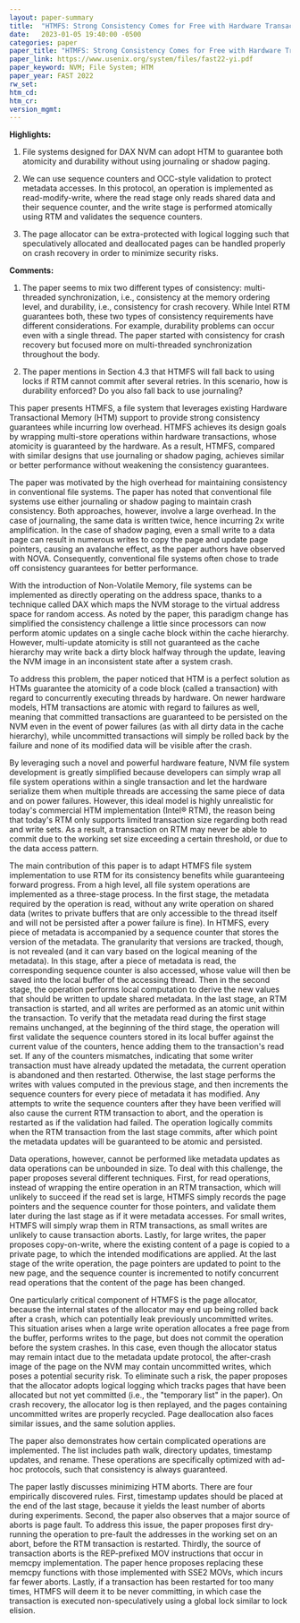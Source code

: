 ```yaml
---
layout: paper-summary
title:  "HTMFS: Strong Consistency Comes for Free with Hardware Transactional Memory in Persistent Memory File Systems"
date:   2023-01-05 19:40:00 -0500
categories: paper
paper_title: "HTMFS: Strong Consistency Comes for Free with Hardware Transactional Memory in Persistent Memory File Systems"
paper_link: https://www.usenix.org/system/files/fast22-yi.pdf
paper_keyword: NVM; File System; HTM
paper_year: FAST 2022
rw_set:
htm_cd:
htm_cr:
version_mgmt:
---
```


**Highlights:**

1. File systems designed for DAX NVM can adopt HTM to guarantee both atomicity and durability without 
using journaling or shadow paging.

2. We can use sequence counters and OCC-style validation to protect metadata accesses. In this protocol, an
operation is implemented as read-modify-write, where the read stage only reads shared data and their sequence
counter, and the write stage is performed atomically using RTM and validates the sequence counters.

3. The page allocator can be extra-protected with logical logging such that speculatively allocated and 
deallocated pages can be handled properly on crash recovery in order to minimize security risks.

**Comments:**

1. The paper seems to mix two different types of consistency: multi-threaded synchronization, i.e., consistency
at the memory ordering level, and durability, i.e., consistency for crash recovery. While Intel RTM guarantees both,
these two types of consistency requirements have different considerations. For example, durability problems can
occur even with a single thread. The paper started with consistency for crash recovery but focused more on
multi-threaded synchronization throughout the body.

2. The paper mentions in Section 4.3 that HTMFS will fall back to using locks if RTM cannot commit after several 
retries. In this scenario, how is durability enforced? Do you also fall back to use journaling?

This paper presents HTMFS, a file system that leverages existing Hardware Transactional Memory (HTM) support to
provide strong consistency guarantees while incurring low overhead. HTMFS achieves its design goals by wrapping 
multi-store operations within hardware transactions, whose atomicity is guaranteed by the hardware. As a result,
HTMFS, compared with similar designs that use journaling or shadow paging, achieves similar or better performance 
without weakening the consistency guarantees.

The paper was motivated by the high overhead for maintaining consistency in conventional file systems. The paper 
has noted that conventional file systems use either journaling or shadow paging to maintain crash consistency. 
Both approaches, however, involve a large overhead.
In the case of journaling, the same data is written twice, hence incurring 2x write amplification. 
In the case of shadow paging, even a small write to a data page can result in numerous writes to copy the page 
and update page pointers, causing an avalanche effect, as the paper authors have observed with NOVA.
Consequently, conventional file systems often chose to trade off consistency guarantees for better performance.

With the introduction of Non-Volatile Memory, file systems can be implemented as directly operating on the address 
space, thanks to a technique called DAX which maps the NVM storage to the virtual address space for random access.
As noted by the paper, this paradigm change has simplified the consistency challenge a little since processors can 
now perform atomic updates on a single cache block within the cache hierarchy. However, multi-update atomicity is 
still not guaranteed as the cache hierarchy may write back a dirty block halfway through the update, leaving the 
NVM image in an inconsistent state after a system crash. 

To address this problem, the paper noticed that HTM is a perfect solution as HTMs guarantee the atomicity of a 
code block (called a transaction) with regard to concurrently executing threads by hardware. On newer hardware 
models, HTM transactions are atomic with regard to failures as well, meaning that committed transactions are 
guaranteed to be persisted on the NVM even in the event of power failures (as with all dirty data in the 
cache hierarchy), while uncommitted transactions will simply be rolled back by the failure and none of its modified
data will be visible after the crash.

By leveraging such a novel and powerful hardware feature, NVM file system development is greatly simplified because 
developers can simply wrap all file system operations within a single transaction and let the hardware serialize 
them when multiple threads are accessing the same piece of data and on power failures. 
However, this ideal model is highly unrealistic for today's commercial HTM implementation (Intel® RTM),
the reason being that today's RTM only supports limited transaction size regarding both read and write sets.
As a result, a transaction on RTM may never be able to commit due to the working set size exceeding a certain 
threshold, or due to the data access pattern.

The main contribution of this paper is to adapt HTMFS file system implementation to use RTM for its consistency
benefits while guaranteeing forward progress. From a high level, all file system operations are implemented as 
a three-stage process. In the first stage, the metadata required by the operation is read, without any write operation
on shared data (writes to private buffers that are only accessible to the thread itself and will not be persisted
after a power failure is fine). In HTMFS, every piece of metadata is accompanied by a sequence counter 
that stores the version of the metadata. The granularity that versions are tracked, though, is not revealed 
(and it can vary based on the logical meaning of the metadata).
In this stage, after a piece of metadata is read, the corresponding sequence counter is also accessed, whose value
will then be saved into the local buffer of the accessing thread.
Then in the second stage, the operation performs local computation to derive the new values that should be written 
to update shared metadata. 
In the last stage, an RTM transaction is started, and all writes are performed as an atomic unit within the transaction.
To verify that the metadata read during the first stage remains unchanged, at the beginning of the third stage, 
the operation will first validate the sequence counters stored in its local buffer against the current value of 
the counters, hence adding them to the transaction's read set. If any of the counters mismatches, indicating that 
some writer transaction must have already updated the metadata, the current operation is abandoned and then restarted.
Otherwise, the last stage performs the writes with values computed in the previous stage, and then increments 
the sequence counters for every piece of metadata it has modified. 
Any attempts to write the sequence counters after they have been verified will also cause the current RTM transaction
to abort, and the operation is restarted as if the validation had failed.
The operation logically commits when the RTM transaction from the last stage commits, after which point the metadata 
updates will be guaranteed to be atomic and persisted.

Data operations, however, cannot be performed like metadata updates as data operations can be unbounded in size. 
To deal with this challenge, the paper proposes several different techniques.
First, for read operations, instead of wrapping the entire operation in an RTM transaction, which will unlikely
to succeed if the read set is large, HTMFS simply records the page pointers and the sequence counter for those 
pointers, and validate them later during the last stage as if it were metadata accesses.
For small writes, HTMFS will simply wrap them in RTM transactions, as small writes are unlikely to cause 
transaction aborts. 
Lastly, for large writes, the paper proposes copy-on-write, where the existing content of a page is copied to a 
private page, to which the intended modifications are applied. At the last stage of the write operation, the 
page pointers are updated to point to the new page, and the sequence counter is incremented to notify concurrent 
read operations that the content of the page has been changed.

One particularly critical component of HTMFS is the page allocator, because the internal states of the 
allocator may end up being rolled back after a crash, which can potentially leak previously uncommitted writes. 
This situation arises when a large write operation allocates a free page from the buffer, performs writes to
the page, but does not commit the operation before the system crashes. In this case, even though the allocator
status may remain intact due to the metadata update protocol, the after-crash image of the page on the NVM may contain 
uncommitted writes, which poses a potential security risk. 
To eliminate such a risk, the paper proposes that the allocator adopts logical logging which tracks pages that have
been allocated but not yet committed (i.e., the "temporary list" in the paper). On crash recovery, the allocator log 
is then replayed, and the pages containing uncommitted writes are properly recycled. 
Page deallocation also faces similar issues, and the same solution applies.

The paper also demonstrates how certain complicated operations are implemented. The list includes path walk,
directory updates, timestamp updates, and rename. These operations are specifically optimized with ad-hoc 
protocols, such that consistency is always guaranteed.

The paper lastly discusses minimizing HTM aborts. There are four empirically discovered rules. First, timestamp
updates should be placed at the end of the last stage, because it yields the least number of aborts during experiments.
Second, the paper also observes that a major source of aborts is page fault. To address this issue, the paper proposes
first dry-running the operation to pre-fault the addresses in the working set on an abort, before the RTM transaction 
is restarted.
Thirdly, the source of transaction aborts is the REP-prefixed MOV instructions that occur in memcpy implementation. 
The paper hence proposes replacing these memcpy functions with those implemented with SSE2 MOVs, which incurs 
far fewer aborts.
Lastly, if a transaction has been restarted for too many times, HTMFS will deem it to be never committing, in which 
case the transaction is executed non-speculatively using a global lock similar to lock elision. 
